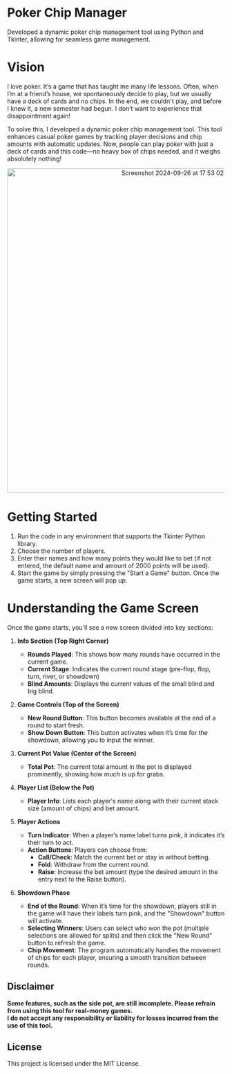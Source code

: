 # Poker Chip Manager
Developed a dynamic poker chip management tool using Python and Tkinter, allowing for seamless game management.

# Vision
I love poker. It’s a game that has taught me many life lessons. Often, when I’m at a friend’s house, we spontaneously decide to play, but we usually have a deck of cards and no chips. In the end, we couldn't play, and before I knew it, a new semester had begun. I don’t want to experience that disappointment again! 

To solve this, I developed a dynamic poker chip management tool. This tool enhances casual poker games by tracking player decisions and chip amounts with automatic updates. Now, people can play poker with just a deck of cards and this code—no heavy box of chips needed, and it weighs absolutely nothing!

<p align="center">
<img width="750" alt="Screenshot 2024-09-26 at 17 53 02" src="https://github.com/user-attachments/assets/a522282e-4251-4ba1-8f84-3c413bdd6917">
</p>

# Getting Started
1. Run the code in any environment that supports the Tkinter Python library.
2. Choose the number of players.
3. Enter their names and how many points they would like to bet (if not entered, the default name and amount of 2000 points will be used).
4. Start the game by simply pressing the "Start a Game" button. Once the game starts, a new screen will pop up.

# Understanding the Game Screen

Once the game starts, you'll see a new screen divided into key sections:

1. **Info Section (Top Right Corner)**
   - **Rounds Played**: This shows how many rounds have occurred in the current game.
   - **Current Stage**: Indicates the current round stage (pre-flop, flop, turn, river, or showdown)
   - **Blind Amounts**: Displays the current values of the small blind and big blind.

2. **Game Controls (Top of the Screen)**
   - **New Round Button**: This button becomes available at the end of a round to start fresh.
   - **Show Down Button**: This button activates when it’s time for the showdown, allowing you to input the winner.

3. **Current Pot Value (Center of the Screen)**
   - **Total Pot**: The current total amount in the pot is displayed prominently, showing how much is up for grabs.

4. **Player List (Below the Pot)**
   - **Player Info**: Lists each player's name along with their current stack size (amount of chips) and bet amount.

5. **Player Actions**
   - **Turn Indicator**: When a player’s name label turns pink, it indicates it’s their turn to act.
   - **Action Buttons**: Players can choose from:
     - **Call/Check**: Match the current bet or stay in without betting.
     - **Fold**: Withdraw from the current round.
     - **Raise**: Increase the bet amount (type the desired amount in the entry next to the Raise button).

6. **Showdown Phase**
   - **End of the Round**: When it’s time for the showdown, players still in the game will have their labels turn pink, and the "Showdown" button will activate.
   - **Selecting Winners**: Users can select who won the pot (multiple selections are allowed for splits) and then click the "New Round" button to refresh the game.
   - **Chip Movement**: The program automatically handles the movement of chips for each player, ensuring a smooth transition between rounds.

## Disclaimer
**Some features, such as the side pot, are still incomplete.  Please refrain from using this tool for real-money games.  
I do not accept any responsibility or liability for losses incurred from the use of this tool.**

## License  
This project is licensed under the MIT License.
